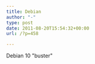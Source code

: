 ```yaml
---
title: Debian
author: "-"
type: post
date: 2011-08-20T15:54:32+00:00
url: /?p=458

---
```


 Debian 10 "buster"